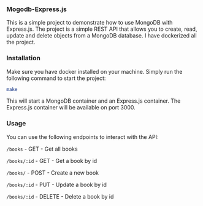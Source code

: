 ### Mogodb-Express.js

This is a simple project to demonstrate how to use MongoDB with Express.js. The project is a simple REST API that allows you to create, read, update and delete objects from a MongoDB database.
I have dockerized all the project.

### Installation

Make sure you have docker installed on your machine.
Simply run the following command to start the project:

```bash
make
```

This will start a MongoDB container and an Express.js container. The Express.js container will be available on port 3000.

### Usage

You can use the following endpoints to interact with the API:

`/books` - GET - Get all books

`/books/:id` - GET - Get a book by id

`/books/` - POST - Create a new book

`/books/:id` - PUT - Update a book by id

`/books/:id` - DELETE - Delete a book by id
